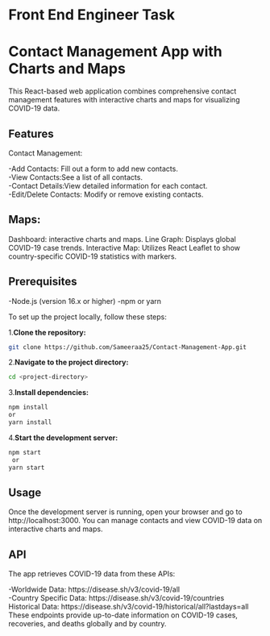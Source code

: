 # Front End Engineer Task </p>
# Contact Management App with Charts and Maps

This React-based web application combines comprehensive contact management features with interactive charts and maps for visualizing COVID-19 data.

## Features

Contact Management:</p>
<div>-Add Contacts: Fill out a form to add new contacts.</div>
<div>-View Contacts:See a list of all contacts.</div>
<div>-Contact Details:View detailed information for each contact.</div>
<div>-Edit/Delete Contacts: Modify or remove existing contacts.</div>

## Maps:
Dashboard: interactive charts and maps.
Line Graph: Displays global COVID-19 case trends.
Interactive Map: Utilizes React Leaflet to show country-specific COVID-19 statistics with markers.

## Prerequisites
-Node.js (version 16.x or higher)
-npm or yarn

To set up the project locally, follow these steps:

1.**Clone the repository:**

```bash
git clone https://github.com/Sameeraa25/Contact-Management-App.git
```
2.**Navigate to the project directory:**

```bash
cd <project-directory>
```

3.**Install dependencies:**

```bash
npm install
or
yarn install
```

4.**Start the development server:**

```bash
npm start
 or
yarn start
```

## Usage
Once the development server is running, open your browser and go to http://localhost:3000. You can manage contacts and view COVID-19 data on interactive charts and maps.

## API 
The app retrieves COVID-19 data from these APIs:
<div>-Worldwide Data: https://disease.sh/v3/covid-19/all </div>
<div>-Country Specific Data: https://disease.sh/v3/covid-19/countries</div>
<div>Historical Data: https://disease.sh/v3/covid-19/historical/all?lastdays=all</div>
These endpoints provide up-to-date information on COVID-19 cases, recoveries, and deaths globally and by country.






